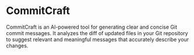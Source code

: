 # CommitCraft

CommitCraft is an AI-powered tool for generating clear and concise Git commit messages. It analyzes the diff of updated files in your Git repository to suggest relevant and meaningful messages that accurately describe your changes.
